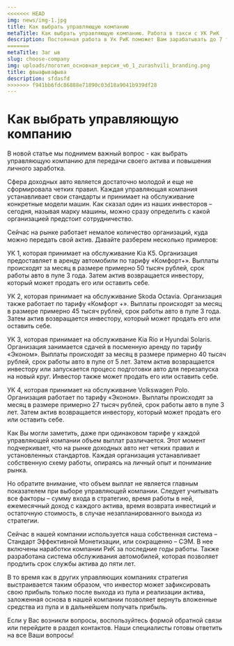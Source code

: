 ```yaml
---
<<<<<<< HEAD
img: news/img-1.jpg
title: Как выбрать управляющую компанию
metaTitle: Как выбрать управляющую компанию. Работа в такси с УК РиК
description: Постоянная работа в Ук РиК поможет Вам зарабатывать до 7 тысяч рублей в день. Подключаем Вас к системе в день поступления заявки. Первый доход сможете получить в первый же день работы.
=======
metaTitle: Заг ыв
slug: choose-company
img: uploads/логотип_основная_версия_чб_1_zurashvili_branding.png
title: фвыафывафыва
description: sfdasfd
>>>>>>> f941bb6fdc86888e71890c03d18a9041b939df28
---
```


# Как выбрать управляющую компанию

В новой статье мы поднимем важный вопрос - как выбрать управляющую компанию для передачи своего актива и повышения личного заработка.

Сфера доходных авто является достаточно молодой и еще не сформировала четких правил. Каждая управляющая компания устанавливает свои стандарты и принимает на обслуживание конкретные модели машин. Как сказал один из наших инвесторов – сегодня, называя марку машины, можно сразу определить с какой организацией предстоит сотрудничество.

Сейчас на рынке работает немалое количество организаций, куда можно передать свой актив. Давайте разберем несколько примеров:

УК 1, которая принимает на обслуживание Kia K5. Организация предоставляет в аренду автомобили по тарифу «Комфорт+». Выплаты происходят за месяц в размере примерно 50 тысяч рублей, срок работы авто в пуле 3 года. Затем актив возвращается инвестору, который может продать его или оставить себе.

УК 2, которая принимает на обслуживание Skoda Octavia. Организация также работает по тарифу «Комфорт +». Выплаты происходят за месяц в размере примерно 45 тысяч рублей, срок работы авто в пуле 3 года. Затем актив возвращается инвестору, который может продать его или оставить себе.

УК 3, которая принимает на обслуживание Kia Rio и Hyundai Solaris. Организация занимается сдачей в посменную аренду по тарифу «Эконом». Выплаты происходят за месяц в размере примерно 40 тысяч рублей, срок работы авто в пуле от 5 лет. Затем актив возвращается инвестору или запускается процесс подготовки авто для перезапуска на новый круг. Инвестор также может продать его или оставить себе. 

УК 4, которая принимает на обслуживание Volkswagen Polo. Организация работает по тарифу «Эконом». Выплаты происходят за месяц в размере примерно 27 тысяч рублей, срок работы авто в пуле 3 лет. Затем актив возвращается инвестору, который может продать его или оставить себе.

Как Вы могли заметить, даже при одинаковом тарифе у каждой управляющей компании объем выплат различается. Этот момент подчеркивает, что на рынке доходных авто нет четких правил и установленных стандартов. Каждая организация устанавливает собственную схему работы, опираясь на личный опыт и понимание рынка.

Но обратите внимание, что объем выплат не является главным показателем при выборе управляющей компании. Следует учитывать все факторы – сумму входа в стратегию, время работы в ней, ежемесячный доход с каждого актива, время возврата инвестиций и остаточную стоимость, в случае незапланированного выхода из стратегии.

Сейчас в нашей компании используется наша собственная система – Стандарт Эффективной Монетизации, или сокращенно – СЭМ. В нее включены наработки компании РиК за последние годы работы. Также разработана система обслуживания автомобилей, которая позволяет продлить срок службы актива до пяти лет.

В то время как в других управляющих компаниях стратегия выстраивается таким образом, что инвестор может зафиксировать свою прибыль только после выхода из пула и реализации актива, заложенная основа в нашей компании позволяет вернуть вложенные средства из пула и в дальнейшем получать прибыль. 

Если у Вас возникли вопросы, воспользуйтесь <modal-link>формой обратной связи</modal-link> или перейдите в раздел <nuxt-link to="/contacts" class="modal-link">контактов</nuxt-link>. Наши специалисты готовы ответить на все Ваши вопросы!
